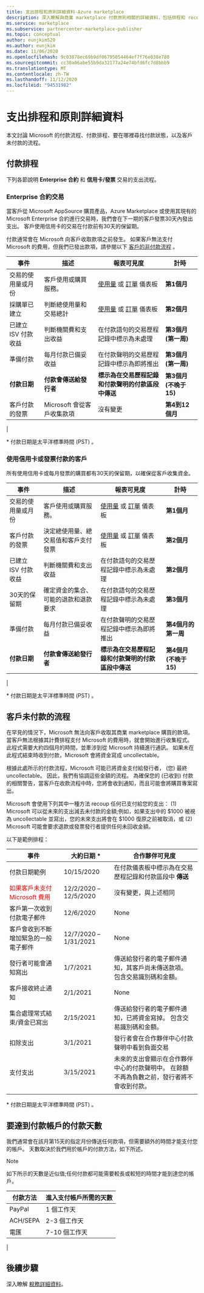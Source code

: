 ```yaml
---
title: 支出排程和原則詳細資料-Azure marketplace
description: 深入瞭解與商業 marketplace 付款原則相關的詳細資料，包括排程和 recoupment。
ms.service: marketplace
ms.subservice: partnercenter-marketplace-publisher
ms.topic: conceptual
author: eunjkim520
ms.author: eunjkim
ms.date: 11/06/2020
ms.openlocfilehash: 9c03878ec69b9df06795054464ef7f76e038e780
ms.sourcegitcommit: cc30a06abe55b9da32177a24e74bfd6fc7d8bbb9
ms.translationtype: MT
ms.contentlocale: zh-TW
ms.lasthandoff: 11/12/2020
ms.locfileid: "94531982"
---
```

# <a name="payout-schedules-and-policy-details"></a>支出排程和原則詳細資料

本文討論 Microsoft 的付款流程、付款排程、要在哪裡尋找付款狀態，以及客戶未付款的流程。

## <a name="payment-schedules"></a>付款排程

下列各節說明 **Enterprise 合約** 和 **信用卡/發票** 交易的支出流程。

### <a name="enterprise-agreement-transactions"></a>Enterprise 合約交易

當客戶從 Microsoft AppSource 購買產品，Azure Marketplace 或使用其現有的 Microsoft Enterprise 合約進行交易時，我們會在下一期的客戶發票30天內發出支出。 客戶使用信用卡的交易在付款前有30天的保留期。

付款通常會在 Microsoft 向客戶收取款項之前發生。 如果客戶無法支付 Microsoft 的費用，但我們已發出款項，請參閱以下 [客戶的非付款流程](#process-for-customer-non-payment) 。

| 事件 | 描述 | 報表可見度 | 計時 |
| --- | --- | --- | --- |
| 交易的使用量或月份 | 客戶使用或購買服務。 | [使用量](/azure/marketplace/partner-center-portal/usage-dashboard) 或 [訂單](/azure/marketplace/partner-center-portal/orders-dashboard) 儀表板 | **第1個月** |
| 採購單已建立 | 判斷總使用量和交易總計 | [使用量](/azure/marketplace/partner-center-portal/usage-dashboard) 或 [訂單](/azure/marketplace/partner-center-portal/orders-dashboard) 儀表板 | **第2個月** |
| 已建立 ISV 付款收益 | 判斷機關費和支出收益 | 在付款語句的交易歷程記錄中標示為未處理 | **第3個月 (第一周)** |
| 準備付款 | 每月付款已備妥收益 | 在付款聲明的交易歷程記錄中標示為即將推出 | **第3個月 (第一周)** |
| **付款日期** | **付款會傳送給發行者** | **標示為在交易歷程記錄和付款聲明的付款區段中傳送** | **第3個月 (不晚于 15)** |
| 客戶付款的發票 | Microsoft 會從客戶收集款項 | 沒有變更 | **第4到12個月** |
|

\* 付款日期是太平洋標準時間 (PST) 。

### <a name="customers-who-pay-using-credit-card-or-invoice"></a>使用信用卡或發票付款的客戶

所有使用信用卡或每月發票的購買都有30天的保留期，以確保從客戶收集資金。

| 事件 | 描述 | 報表可見度 | 計時 |
| --- | --- | --- | --- |
| 交易的使用量或月份 | 客戶使用或購買服務。 | [使用量](/azure/marketplace/partner-center-portal/usage-dashboard) 或 [訂單](/azure/marketplace/partner-center-portal/orders-dashboard) 儀表板 | **第1個月** |
| 客戶付款的發票 | 決定總使用量、總交易值和客戶支付發票 | [使用量](/azure/marketplace/partner-center-portal/usage-dashboard) 或 [訂單](/azure/marketplace/partner-center-portal/orders-dashboard) 儀表板 | **第2個月** |
| 已建立 ISV 付款收益 | 判斷機關費和支出收益 | 在付款語句的交易歷程記錄中標示為未處理 | **第2個月** |
| 30天的保留期 | 確定資金的集合、可能的退款和退款要求 | 在付款語句的交易歷程記錄中標示為未處理 | **第3個月** |
| 準備付款 | 每月付款已備妥收益 | 在付款聲明的交易歷程記錄中標示為即將推出 | **第4個月的第一周** |
| **付款日期** | **付款會傳送給發行者** | **標示為在交易歷程記錄和付款聲明的付款區段中傳送** | **第4個月 (不晚于 15)** |
|

\* 付款日期是太平洋標準時間 (PST) 。

## <a name="process-for-customer-non-payment"></a>客戶未付款的流程

在罕見的情況下，Microsoft 無法向客戶收取其商業 marketplace 購買的款項。 當客戶無法根據其計費排程支付 Microsoft 的費用時，就會開始進行收集程式。 此程式需要大約四個月的時間，並牽涉到從 Microsoft 持續進行通訊。 如果未在此程式結束時收到付款，Microsoft 會將資金寫成 uncollectable。

根據此處所示的付款流程，Microsoft 可能已將資金支付給發行者， (您) 最終 uncollectable。 因此，我們有協調這些金額的流程。 為確保您的 (已收到) 付款的相關警告，當客戶在收款流程中時，您將會收到通知，而且可能會將購買專案寫出。

Microsoft 會使用下列其中一種方法 recoup 任何已支付給您的支出： (1) Microsoft 可以從未來的支出減去未付款的金額;例如，如果支出中的 $1000 被視為 uncollectable 並寫出，您的未來支出將會在 $1000 復原之前被取消，或 (2) Microsoft 可能會要求退款或發票發行者提供任何未回收金額。

以下是範例排程：

| 事件 | 大約日期 * | 合作夥伴可見度 |
| --- | --- | --- |
| 付款日期範例 | 10/15/2020 | 在付款儀表板中標示為在交易歷程記錄和付款區段中 **傳送** |
| <font color="red">如果客戶未支付 Microsoft 費用</font> | 12/2/2020 –12/5/2020 | 沒有變更，與上述相同 |
| 客戶第一次收到付款電子郵件 | 12/6/2020 | None |
| 客戶會收到不斷增加緊急的一般電子郵件 | 12/7/2020 –1/31/2021 | None |
| 發行者可能會通知寫出 | 1/7/2021 | 傳送給發行者的電子郵件通知，其客戶尚未傳送款項。 包含交易識別碼和金額。 |
| 客戶接收終止通知 | 2/1/2021 | None |
| 集合處理常式結束/資金已寫出 | 2/15/2021 | 傳送給發行者的電子郵件通知，已將資金寫掉。 包含交易識別碼和金額。 |
| 扣除支出 | 3/1/2021 | 發行者會在合作夥伴中心付款聲明中看到負面交易 |
| 支付支出 | 3/15/2021 | 未來的支出會顯示在合作夥伴中心的付款聲明中。 在餘額不再為負數之前，發行者將不會收到付款。  |
|||

\* 付款日期是太平洋標準時間 (PST) 。

## <a name="number-of-days-for-payments-to-reach-a-payout-account"></a>要達到付款帳戶的付款天數

我們通常會在該月第15天的指定月份傳送任何款項，但需要額外的時間才能支付您的帳戶。 天數取決於我們用於帳戶的付款方法，如下所述。

> [!NOTE]
> 如下所示的天數是近似值;任何付款都可能需要較長或較短的時間才能到達您的帳戶。

| 付款方法     | 進入支付帳戶所需的天數     |
|--------------------|--------------------------------------------|
| PayPal             | 1 個工作天                             |
| ACH/SEPA           | 2-3 個工作天                          |
| 電匯      | 7-10 個工作天                         |
|

## <a name="next-steps"></a>後續步驟

深入瞭解 [稅務詳細資料](tax-details-marketplace.md)。

